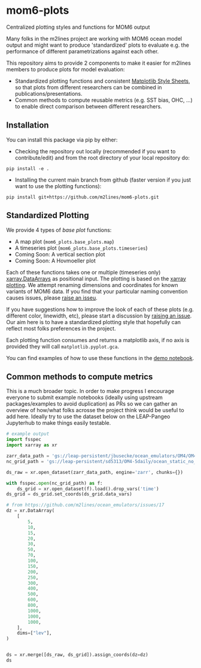 # mom6-plots
Centralized plotting styles and functions for MOM6 output

Many folks in the m2lines project are working with MOM6 ocean model output and might want to produce 'standardized' plots to evaluate e.g. the performance of different parametrizations against each other. 

This repository aims to provide 2 components to make it easier for m2lines members to produce plots for model evaluation:

- Standardized plotting functions and consistent [Matplotlib Style Sheets](https://matplotlib.org/stable/users/explain/customizing.html#customizing-with-style-sheets), so that plots from different researchers can be combined in publications/presentations.
- Common methods to compute reusable metrics (e.g. SST bias, OHC, ...) to enable direct comparison between different researchers.

## Installation

You can install this package via pip by either:

- Checking the repository out locally (recommended if you want to contribute/edit) and from the root directory of your local repository do:
```
pip install -e .
```

- Installing the current main branch from github (faster version if you just want to use the plotting functions):
```
pip install git+https://github.com/m2lines/mom6-plots.git
```

## Standardized Plotting

We provide 4 types of *base plot* functions:
- A map plot (`mom6_plots.base_plots.map`)
- A timeseries plot (`mom6_plots.base_plots.timeseries`)
- Coming Soon: A vertical section plot
- Coming Soon: A Hovmoeller plot

Each of these functions takes one or multiple (timeseries only) [xarray.DataArrays](https://docs.xarray.dev/en/stable/getting-started-guide/why-xarray.html#core-data-structures) as positional input. The plotting is based on the [xarray plotting](https://docs.xarray.dev/en/stable/user-guide/plotting.html). We attempt renaming dimensions and coordinates for known variants of MOM6 data. If you find that your particular naming convention causes issues, please [raise an isseu](https://github.com/m2lines/mom6-plots/issues).

If you have suggestions how to improve the look of each of these plots (e.g. different color, linewidth, etc), please start a discussion by [raising an issue](https://github.com/m2lines/mom6-plots/issues). Our aim here is to have a standardized plotting style that hopefully can reflect most folks preferences in the project.

Each plotting function consumes and returns a matplotlib axis, if no axis is provided they will call `matplotlib.pyplot.gca`.

You can find examples of how to use these functions in the [demo notebook](./notebooks/base_plot_demo.ipynb).

## Common methods to compute metrics

This is a much broader topic. In order to make progress I encourage everyone to submit example notebooks (ideally using upstream packages/examples to avoid duplication) as PRs so we can gather an overview of how/what folks acrosse the project think would be useful to add here. Ideally try to use the dataset below on the LEAP-Pangeo Jupyterhub to make things easily testable.
```python
# example output
import fsspec
import xarray as xr

zarr_data_path = 'gs://leap-persistent/jbusecke/ocean_emulators/OM4/OM4_raw_test.zarr'
nc_grid_path = 'gs://leap-persistent/sd5313/OM4-5daily/ocean_static_no_mask_table.nc'

ds_raw = xr.open_dataset(zarr_data_path, engine='zarr', chunks={})

with fsspec.open(nc_grid_path) as f:
    ds_grid = xr.open_dataset(f).load().drop_vars('time')
ds_grid = ds_grid.set_coords(ds_grid.data_vars)

# from https://github.com/m2lines/ocean_emulators/issues/17
dz = xr.DataArray(
    [
        5,
        10,
        15,
        20,
        30,
        50,
        70,
        100,
        150,
        200,
        250,
        300,
        400,
        500,
        600,
        800,
        1000,
        1000,
        1000,
    ],
    dims=["lev"],
)


ds = xr.merge([ds_raw, ds_grid]).assign_coords(dz=dz)
ds
```
